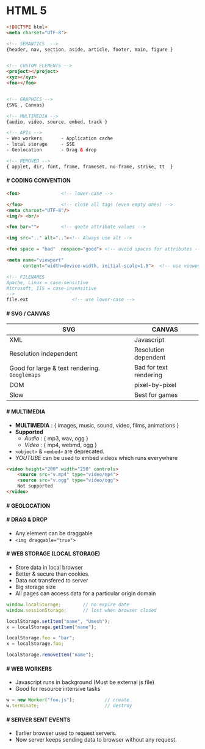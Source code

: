# HTML 5

```html
<!DOCTYPE html>
<meta charset="UTF-8">

<!-- SEMANTICS  -->
{header, nav, section, aside, article, footer, main, figure }


<!-- CUSTOM ELEMENTS -->
<project></project>
<xyz></xyz>
<foo></foo>


<!-- GRAPHICS -->
{SVG , Canvas}

<!-- MULTIMEDIA -->
{audio, video, source, embed, track }

<!-- APIs -->
- Web workers       - Application cache
- local storage     - SSE
- Geolocation       - Drag & drop

<!-- REMOVED -->
{ applet, dir, font, frame, frameset, no-frame, strike, tt  }


```

#### # CODING CONVENTION

```html
<foo>               <!-- lower-case -->

</foo>              <!-- close all tags (even empty ones) -->
<meta charset="UTF-8"/>
<img/> <br/>

<foo bar="">        <!-- quote attribute values -->

<img src=".." alt=".."><!-- Always use alt -->

<foo space = "bad"  nospace="good"> <!-- avoid spaces for attributes -->

<meta name="viewport" 
      content="width=device-width, initial-scale=1.0">  <!-- use viewport to set defaults -->

<!-- FILENAMES 
Apache, Linux = case-sensitive
Microsoft, IIS = case-insensitive
-->
file.ext                <!-- use lower-case -->

```

#### # SVG / CANVAS

|SVG|CANVAS|
|-|-|
|XML|Javascript|
|Resolution independent|Resolution dependent|
|Good for large & text rendering. `Googlemaps`|Bad for text rendering|
|DOM|pixel-by-pixel|
|Slow|Best for games|

#### # MULTIMEDIA

- **MULTIMEDIA** : { images, music, sound, video, films, animations }
- **Supported**
    - *Audio* : { mp3, wav, ogg }
    - *Video* : { mp4, webmd, ogg }
- `<object>` & `<embed>` are deprecated.
- *YOUTUBE* can be used to embed videos which runs everywhere

```html
<video height="200" width="250" controls>
    <source src="v.mp4" type="video/mp4">
    <source src="v.ogg" type="video/ogg">
    Not supported
</video>
```

#### # GEOLOCATION

#### # DRAG & DROP

- Any element can be draggable
- `<img draggable="true">`

#### # WEB STORAGE (LOCAL STORAGE)

- Store data in local browser
- Better & secure than cookies.
- Data not transfered to server
- Big storage size
- All pages can access data for a particular origin domain

```js
window.localStorage;        // no expire date
window.sessionStorage;      // lost when browser closed

localStorage.setItem("name", "Umesh");
x = localStorage.getItem("name");

localStorage.foo = "bar";
x = localStorage.foo;

localStorage.removeItem("name");
```

#### # WEB WORKERS

- Javascript runs in background (Must be external js file)
- Good for resource intensive tasks

```js
w = new Worker("foo.js");           // create
w.terminate;                        // destroy
```

#### # SERVER SENT EVENTS

- Earlier browser used to request servers.
- Now server keeps sending data to browser without any request.













